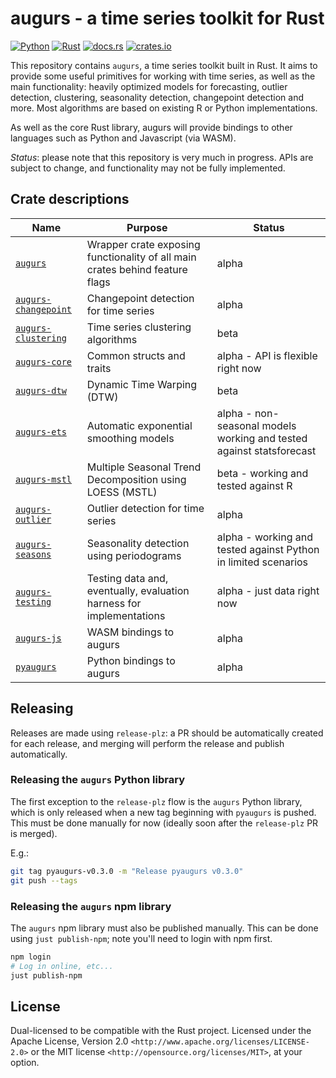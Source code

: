 # augurs - a time series toolkit for Rust

[![Python](https://github.com/grafana/augurs/actions/workflows/python.yml/badge.svg)](https://github.com/grafana/augurs/actions/workflows/python.yml)
[![Rust](https://github.com/grafana/augurs/actions/workflows/rust.yml/badge.svg)](https://github.com/grafana/augurs/actions/workflows/rust.yml)
[![docs.rs](https://docs.rs/augurs-core/badge.svg)](https://docs.rs/augurs-core)
[![crates.io](https://img.shields.io/crates/v/augurs-core.svg)](https://crates.io/crates/augurs-core)

This repository contains `augurs`, a time series toolkit built in Rust.
It aims to provide some useful primitives for working with time series,
as well as the main functionality: heavily optimized models for forecasting,
outlier detection, clustering, seasonality detection, changepoint detection
and more. Most algorithms are based on existing R or Python implementations.

As well as the core Rust library, augurs will provide bindings to other
languages such as Python and Javascript (via WASM).

*Status*: please note that this repository is very much in progress.
APIs are subject to change, and functionality may not be fully implemented.

## Crate descriptions

| Name                     | Purpose                                                                      | Status                                                               |
| ------------------------ | ---------------------------------------------------------------------------- | -------------------------------------------------------------------- |
| [`augurs`]               | Wrapper crate exposing functionality of all main crates behind feature flags | alpha                                                                |
| [`augurs-changepoint`][] | Changepoint detection for time series                                        | alpha                                                                |
| [`augurs-clustering`][]  | Time series clustering algorithms                                            | beta                                                                 |
| [`augurs-core`][]        | Common structs and traits                                                    | alpha - API is flexible right now                                    |
| [`augurs-dtw`][]         | Dynamic Time Warping (DTW)                                                   | beta                                                                 |
| [`augurs-ets`][]         | Automatic exponential smoothing models                                       | alpha - non-seasonal models working and tested against statsforecast |
| [`augurs-mstl`][]        | Multiple Seasonal Trend Decomposition using LOESS (MSTL)                     | beta - working and tested against R                                  |
| [`augurs-outlier`][]     | Outlier detection for time series                                            | alpha                                                                |
| [`augurs-seasons`][]     | Seasonality detection using periodograms                                     | alpha - working and tested against Python in limited scenarios       |
| [`augurs-testing`][]     | Testing data and, eventually, evaluation harness for implementations         | alpha - just data right now                                          |
| [`augurs-js`][]          | WASM bindings to augurs                                                      | alpha                                                                |
| [`pyaugurs`][]           | Python bindings to augurs                                                    | alpha                                                                |

## Releasing

Releases are made using `release-plz`: a PR should be automatically created for each release, and merging will perform the release and publish automatically.

### Releasing the `augurs` Python library

The first exception to the `release-plz` flow is the `augurs` Python library, which is only released when a new tag beginning with `pyaugurs` is pushed. This must be done manually for now (ideally soon after the `release-plz` PR is merged).

E.g.:

```bash
git tag pyaugurs-v0.3.0 -m "Release pyaugurs v0.3.0"
git push --tags
```

### Releasing the `augurs` npm library

The `augurs` npm library must also be published manually. This can be done using `just publish-npm`; note you'll need to login with npm first.

```bash
npm login
# Log in online, etc...
just publish-npm
```

## License

Dual-licensed to be compatible with the Rust project.
Licensed under the Apache License, Version 2.0 `<http://www.apache.org/licenses/LICENSE-2.0>` or the MIT license `<http://opensource.org/licenses/MIT>`, at your option.

[`augurs`]: https://crates.io/crates/augurs
[`augurs-changepoint`]: https://crates.io/crates/augurs-changepoint
[`augurs-clustering`]: https://crates.io/crates/augurs-clustering
[`augurs-core`]: https://crates.io/crates/augurs-core
[`augurs-dtw`]: https://crates.io/crates/augurs-dtw
[`augurs-ets`]: https://crates.io/crates/augurs-ets
[`augurs-mstl`]: https://crates.io/crates/augurs-mstl
[`augurs-js`]: https://crates.io/crates/augurs-js
[`augurs-outlier`]: https://crates.io/crates/augurs-outlier
[`augurs-seasons`]: https://crates.io/crates/augurs-seasons
[`augurs-testing`]: https://crates.io/crates/augurs-testing
[`pyaugurs`]: https://crates.io/crates/pyaugurs
